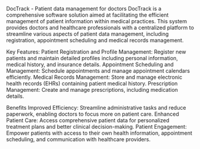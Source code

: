 
DocTrack - Patient data management for doctors
DocTrack is a comprehensive software solution aimed at facilitating the efficient management of patient information within medical practices. This system provides doctors and healthcare professionals with a centralized platform to streamline various aspects of patient data management, including registration, appointment scheduling and medical records management.

Key Features:
Patient Registration and Profile Management: Register new patients and maintain detailed profiles including personal information, medical history, and insurance details.
Appointment Scheduling and Management: Schedule appointments and manage appointment calendars efficiently.
Medical Records Management: Store and manage electronic health records (EHRs) containing patient medical history.
Prescription Management: Create and manage prescriptions, including medication details.

Benefits
Improved Efficiency: Streamline administrative tasks and reduce paperwork, enabling doctors to focus more on patient care.
Enhanced Patient Care: Access comprehensive patient data for personalized treatment plans and better clinical decision-making.
Patient Engagement: Empower patients with access to their own health information, appointment scheduling, and communication with healthcare providers.



